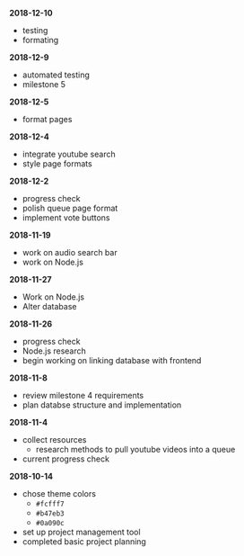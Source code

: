 **2018-12-10**
- testing
- formating

**2018-12-9**
- automated testing
- milestone 5

**2018-12-5**
- format pages

**2018-12-4**
- integrate youtube search
- style page formats

**2018-12-2**
- progress check
- polish queue page format
- implement vote buttons

**2018-11-19**
- work on audio search bar
- work on Node.js

**2018-11-27**
- Work on Node.js
- Alter database

**2018-11-26**
- progress check
- Node.js research
- begin working on linking database with frontend

**2018-11-8**
- review milestone 4 requirements
- plan databse structure and implementation

**2018-11-4**
- collect resources 
    - research methods to pull youtube videos into a queue
- current progress check

**2018-10-14**

- chose theme colors
    - `#fcfff7`
    - `#b47eb3`
    - `#0a090c`
- set up project management tool
- completed basic project planning
